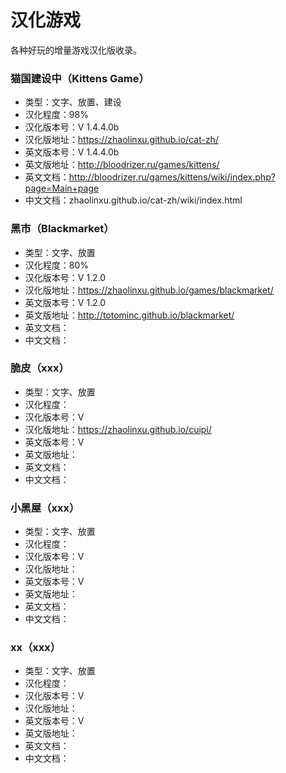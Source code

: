 # 汉化游戏
各种好玩的增量游戏汉化版收录。

### 猫国建设中（Kittens Game）
* 类型：文字、放置、建设
* 汉化程度：98%
* 汉化版本号：V 1.4.4.0b
* 汉化版地址：https://zhaolinxu.github.io/cat-zh/
* 英文版本号：V 1.4.4.0b
* 英文版地址：http://bloodrizer.ru/games/kittens/
* 英文文档：http://bloodrizer.ru/games/kittens/wiki/index.php?page=Main+page
* 中文文档：zhaolinxu.github.io/cat-zh/wiki/index.html

### 黑市（Blackmarket）
* 类型：文字、放置
* 汉化程度：80%
* 汉化版本号：V 1.2.0
* 汉化版地址：https://zhaolinxu.github.io/games/blackmarket/
* 英文版本号：V 1.2.0
* 英文版地址：http://totominc.github.io/blackmarket/
* 英文文档：
* 中文文档：

### 脆皮（xxx）
* 类型：文字、放置
* 汉化程度：
* 汉化版本号：V 
* 汉化版地址：https://zhaolinxu.github.io/cuipi/
* 英文版本号：V 
* 英文版地址：
* 英文文档：
* 中文文档：

### 小黑屋（xxx）
* 类型：文字、放置
* 汉化程度：
* 汉化版本号：V 
* 汉化版地址：
* 英文版本号：V 
* 英文版地址：
* 英文文档：
* 中文文档：

### xx（xxx）
* 类型：文字、放置
* 汉化程度：
* 汉化版本号：V 
* 汉化版地址：
* 英文版本号：V 
* 英文版地址：
* 英文文档：
* 中文文档：
